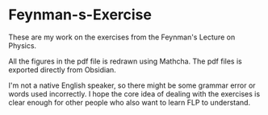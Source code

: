 # Feynman-s-Exercise

These are my work on the exercises from the Feynman's Lecture on Physics.

All the figures in the pdf file is redrawn using Mathcha.
The pdf files is exported directly from Obsidian.

I'm not a native English speaker, so there might be some grammar error or words used incorrectly.
I hope the core idea of dealing with the exercises is clear enough for other people who also want to learn FLP to understand.
